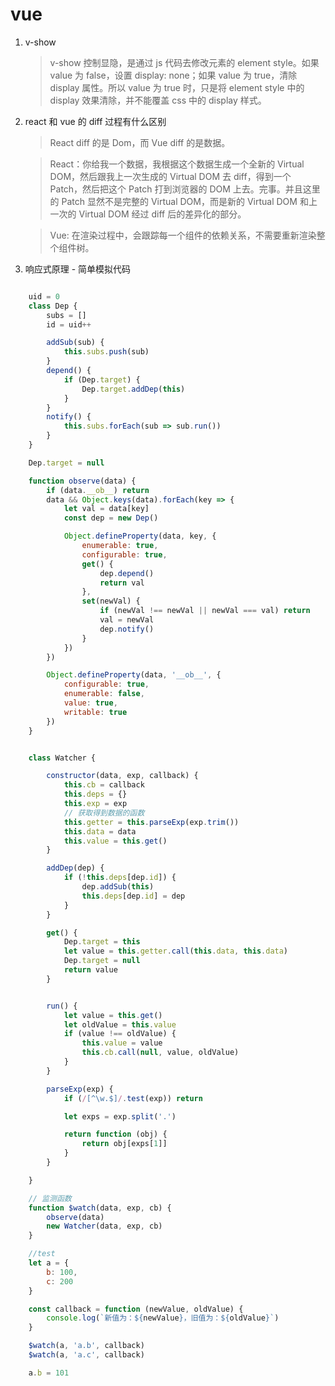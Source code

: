 # vue

1. v-show
    > v-show 控制显隐，是通过 js 代码去修改元素的 element style。如果 value 为 false，设置 display: none；如果 value 为 true，清除 display 属性。所以 value 为 true 时，只是将 element style 中的 display 效果清除，并不能覆盖 css 中的 display 样式。
2. react 和 vue 的 diff 过程有什么区别

    > React diff 的是 Dom，而 Vue diff 的是数据。

    > React：你给我一个数据，我根据这个数据生成一个全新的 Virtual DOM，然后跟我上一次生成的 Virtual DOM 去 diff，得到一个 Patch，然后把这个 Patch 打到浏览器的 DOM 上去。完事。并且这里的 Patch 显然不是完整的 Virtual DOM，而是新的 Virtual DOM 和上一次的 Virtual DOM 经过 diff 后的差异化的部分。

    > Vue: 在渲染过程中，会跟踪每一个组件的依赖关系，不需要重新渲染整个组件树。

3. 响应式原理 - 简单模拟代码

```js

    uid = 0
    class Dep {
        subs = []
        id = uid++

        addSub(sub) {
            this.subs.push(sub)
        }
        depend() {
            if (Dep.target) {
                Dep.target.addDep(this)
            }
        }
        notify() {
            this.subs.forEach(sub => sub.run())
        }
    }

    Dep.target = null

    function observe(data) {
        if (data.__ob__) return
        data && Object.keys(data).forEach(key => {
            let val = data[key]
            const dep = new Dep()

            Object.defineProperty(data, key, {
                enumerable: true,
                configurable: true,
                get() {
                    dep.depend()
                    return val
                },
                set(newVal) {
                    if (newVal !== newVal || newVal === val) return
                    val = newVal
                    dep.notify()
                }
            })
        })

        Object.defineProperty(data, '__ob__', {
            configurable: true,
            enumerable: false,
            value: true,
            writable: true
        })
    }


    class Watcher {

        constructor(data, exp, callback) {
            this.cb = callback
            this.deps = {}
            this.exp = exp
            // 获取得到数据的函数
            this.getter = this.parseExp(exp.trim())
            this.data = data
            this.value = this.get()
        }

        addDep(dep) {
            if (!this.deps[dep.id]) {
                dep.addSub(this)
                this.deps[dep.id] = dep
            }
        }

        get() {
            Dep.target = this
            let value = this.getter.call(this.data, this.data)
            Dep.target = null
            return value
        }


        run() {
            let value = this.get()
            let oldValue = this.value
            if (value !== oldValue) {
                this.value = value
                this.cb.call(null, value, oldValue)
            }
        }

        parseExp(exp) {
            if (/[^\w.$]/.test(exp)) return

            let exps = exp.split('.')

            return function (obj) {
                return obj[exps[1]]
            }
        }

    }

    // 监测函数
    function $watch(data, exp, cb) {
        observe(data)
        new Watcher(data, exp, cb)
    }

    //test
    let a = {
        b: 100,
        c: 200
    }

    const callback = function (newValue, oldValue) {
        console.log(`新值为：${newValue}，旧值为：${oldValue}`)
    }

    $watch(a, 'a.b', callback)
    $watch(a, 'a.c', callback)

    a.b = 101

```
